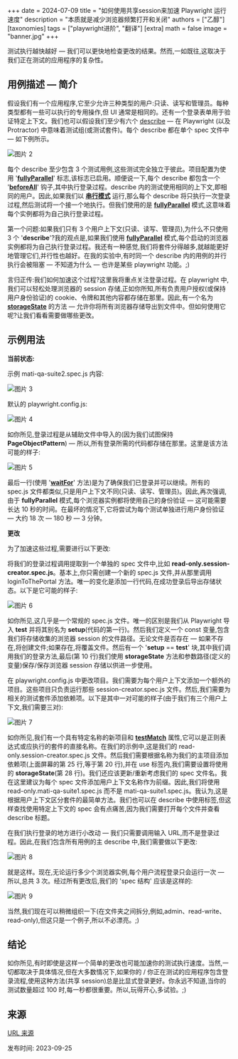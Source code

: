 +++
date = 2024-07-09
title = "如何使用共享session来加速 Playwright 运行速度"
description = "本质就是减少浏览器频繁打开和关闭"
authors = ["乙醇"]
[taxonomies]
tags = ["playwright进阶", "翻译"]
[extra]
math = false
image = "banner.jpg"
+++

测试执行越快越好 — 我们可以更快地检查更改的结果。然而,一如既往,这取决于我们正在测试的应用程序的复杂性。

## **用例描述 — 简介**

假设我们有一个应用程序,它至少允许三种类型的用户:只读、读写和管理员。每种类型都有一些可以执行的专用操作,但 UI 通常是相同的。还有一个登录表单用于验证特定上下文。我们也可以假设我们至少有六个 [describe](https://playwright.dev/docs/next/api/class-test#test-describe-1) — 在 Playwright (以及 Protractor) 中意味着测试组(或测试套件)。每个 describe 都在单个 spec 文件中 — 如下例所示。

![图片 2](https://miro.medium.com/v2/resize:fit:313/1*wNJjaL8-2bovtmvM3vIY7w.png)

每个 describe 至少包含 3 个测试用例,这些测试完全独立于彼此。项目配置为使用 '[**fullyParallel**](https://playwright.dev/docs/next/api/class-testproject#test-project-fully-parallel)' 标志,该标志已启用。顺便说一下,每个 describe 都包含一个 '[**beforeAll**](https://playwright.dev/docs/next/api/class-test#test-before-all-1)' 钩子,其中执行登录过程。describe 内的测试使用相同的上下文,即相同的用户。因此,如果我们以 [**串行模式**](https://playwright.dev/docs/next/test-parallel#serial-mode) 运行,那么每个 describe 将只执行一次登录过程,然后测试将一个接一个地执行。但我们使用的是 [**fullyParallel**](https://playwright.dev/docs/next/api/class-testproject#test-project-fully-parallel) 模式,这意味着每个实例都将为自己执行登录过程。

第一个问题:如果我们只有 3 个用户上下文(只读、读写、管理员),为什么不只使用 3 个 '**describe**'?我的观点是,如果我们使用 [**fullyParallel**](https://playwright.dev/docs/next/api/class-testproject#test-project-fully-parallel) 模式,每个启动的浏览器实例都将为自己执行登录过程。我还有一种感觉,我们将套件分得越多,就越能更好地管理它们,并行性也越好。在我的实验中,有时同一个 describe 内的用例的并行执行会被阻塞 — 不知道为什么 — 也许是某些 playwright 功能。;)

言归正传:我们如何加速这个过程?这里我将重点关注登录过程。在 playwright 中,我们可以轻松处理浏览器的 session 存储,正如你所知,所有负责用户授权(或保持用户身份验证)的 cookie、令牌和其他内容都存储在那里。因此,有一个名为 [**storageState**](https://playwright.dev/docs/next/api/class-browsercontext#browser-context-storage-state) 的方法 — 允许你将所有浏览器存储导出到文件中。但如何使用它呢?让我们看看需要做哪些更改。

## **示例用法**

**当前状态:**

示例 mati-qa-suite2.spec.js 内容:

![图片 3](https://miro.medium.com/v2/resize:fit:700/1*Rt0W-cF7hD7bAGZ3-1Hwkg.png)

默认的 playwright.config.js:

![图片 4](https://miro.medium.com/v2/resize:fit:700/1*vV8rOAzhR1rYghknpNU6Zw.png)

如你所见,登录过程是从辅助文件中导入的(因为我们试图保持 **PageObjectPattern**) — 所以,所有登录所需的代码都存储在那里。这里是该方法可能的样子:

![图片 5](https://miro.medium.com/v2/resize:fit:700/1*iVRC5ewpPFtBSs2A-dfeMQ.png)

最后一行(使用 '[**waitFor**](https://playwright.dev/docs/next/api/class-locator#locator-wait-for)' 方法)是为了确保我们已登录并可以继续。所有的 spec.js 文件都类似,只是用户上下文不同(只读、读写、管理员)。因此,再次强调,由于 **fullyParallel** 模式,每个浏览器实例都将使用自己的身份验证 — 这可能需要长达 10 秒的时间。在最坏的情况下,它将尝试为每个测试单独进行用户身份验证 — 大约 18 次 — 180 秒 — 3 分钟。

**更改**

为了加速这些过程,需要进行以下更改:

将我们的登录过程调用提取到一个单独的 spec 文件中,比如 **read-only.session-creator.spec.js**。基本上,你只需创建一个新的 spec.js 文件,并从那里调用 loginToThePortal 方法。唯一的变化是添加一行代码,在成功登录后导出存储状态。以下是它可能的样子:

![图片 6](https://miro.medium.com/v2/resize:fit:666/1*CqSDEvGM2G01eKkSsFuYFw.png)

如你所见,这几乎是一个常规的 spec.js 文件。唯一的区别是我们从 Playwright 导入 **test** 并将其别名为 **setup**(代码的第一行)。然后我们定义一个 const 变量,包含我们将存储收集的浏览器 session 的文件路径。无论文件是否存在 — 如果不存在,将创建文件;如果存在,将覆盖文件。然后有一个 '**setup** \== **test**' 块,其中我们调用我们的登录方法,最后(第 10 行)我们使用 **storageState** 方法和参数路径(定义的变量)保存/保存浏览器 session 存储以供进一步使用。

在 playwright.config.js 中更改项目。我们需要为每个用户上下文添加一个额外的项目。这些项目只负责运行那些 session-creator.spec.js 文件。然后,我们需要为相关的测试套件添加依赖项。以下是其中一对可能的样子(由于我们有三个用户上下文,我们需要三对):

![图片 7](https://miro.medium.com/v2/resize:fit:615/1*hLWGaPp6epvjddruA3pQ1g.png)

如你所见,我们有一个具有特定名称的新项目和 [**testMatch**](https://playwright.dev/docs/next/api/class-testproject#test-project-test-match) 属性,它可以是正则表达式或应执行的套件的直接名称。在我们的示例中,这是我们的 read-only.session-creator.spec.js 文件。然后我们需要根据名称为我们的主项目添加依赖项(上面屏幕的第 25 行,等于第 20 行),并在 use 标签内,我们需要设置将使用的 **storageState**(第 28 行)。我们还应该更新/重新考虑我们的 spec 文件名。我在这里建议为每个 spec 文件添加用户上下文名称作为前缀。因此,我们将使用 read-only.mati-qa-suite1.spec.js 而不是 mati-qa-suite1.spec.js。我认为,这是根据用户上下文区分套件的最简单方法。我们也可以在 describe 中使用标签,但这样查找使用特定上下文的 spec 会有点痛苦,因为我们需要打开每个文件并查看 describe 标题。

在我们执行登录的地方进行小改动 — 我们只需要调用输入 URL,而不是登录过程。因此,在我们包含所有用例的主 describe 中,我们需要做以下更改:

![图片 8](https://miro.medium.com/v2/resize:fit:700/1*0x9wrBtkPLYO04L7Hl_eJA.png)

就是这样。现在,无论运行多少个浏览器实例,每个用户流程登录只会运行一次 — 所以,总共 3 次。经过所有更改后,我们的 'spec 结构' 应该是这样的:

![图片 9](https://miro.medium.com/v2/resize:fit:355/1*Ud2NjOqVeHEAEGq6icVTpA.png)

当然,我们现在可以稍微组织一下(在文件夹之间拆分,例如,admin、read-write、read-only),但这只是一个例子,所以不必漂亮。;)

## 结论

如你所见,有时即使是这样一个简单的更改也可能加速你的测试执行速度。当然,一切都取决于具体情况,但在大多数情况下,如果你的 / 你正在测试的应用程序包含登录流程,使用这种方法(共享 session)总是比显式登录更好。你永远不知道,当你的测试数量超过 100 时,每一秒都很重要。所以,玩得开心,多试验。;)

## 来源

[URL 来源](https://mati-qa.medium.com/speeding-up-tests-execution-in-playwright-shared-session-aca3d4d1b092)

发布时间: 2023-09-25
